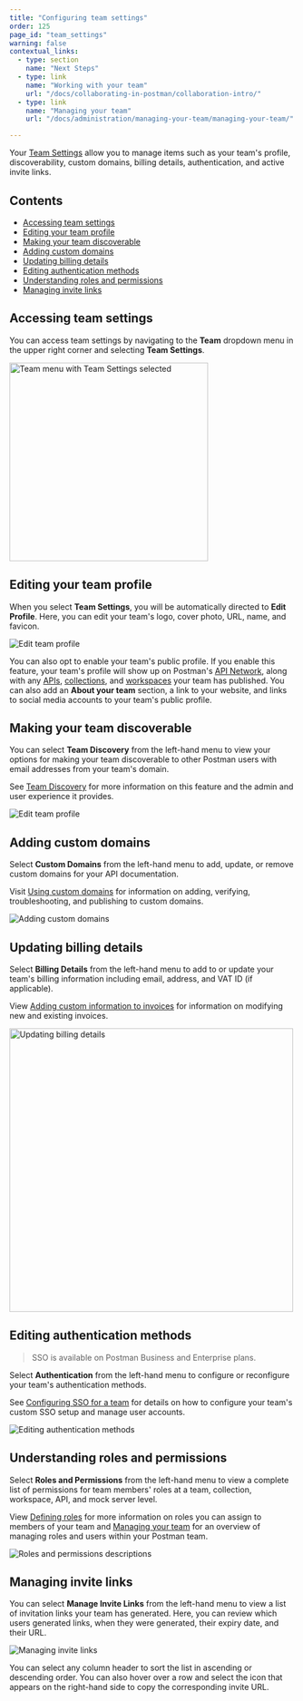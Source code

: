 ```yaml
---
title: "Configuring team settings"
order: 125
page_id: "team_settings"
warning: false
contextual_links:
  - type: section
    name: "Next Steps"
  - type: link
    name: "Working with your team"
    url: "/docs/collaborating-in-postman/collaboration-intro/"
  - type: link
    name: "Managing your team"
    url: "/docs/administration/managing-your-team/managing-your-team/"

---
```


Your [Team Settings](https://go.postman.co/settings/team/general) allow you to manage items such as your team's profile, discoverability, custom domains, billing details, authentication, and active invite links.

## Contents

* [Accessing team settings](#accessing-team-settings)
* [Editing your team profile](#editing-your-team-profile)
* [Making your team discoverable](#making-your-team-discoverable)
* [Adding custom domains](#adding-custom-domains)
* [Updating billing details](#updating-billing-details)
* [Editing authentication methods](#editing-authentication-methods)
* [Understanding roles and permissions](#understanding-roles-and-permissions)
* [Managing invite links](#managing-invite-links)

## Accessing team settings

You can access team settings by navigating to the **Team** dropdown menu in the upper right corner and selecting **Team Settings**.

<img alt="Team menu with Team Settings selected" src="https://assets.postman.com/postman-docs/team-settings-menu-selected.jpg" width="350px"/>

## Editing your team profile

When you select **Team Settings**, you will be automatically directed to **Edit Profile**. Here, you can edit your team's logo, cover photo, URL, name, and favicon.

<img alt="Edit team profile" src="https://assets.postman.com/postman-docs/edit-team-profile-settings.jpg"/>

You can also opt to enable your team's public profile. If you enable this feature, your team's profile will show up on Postman's [API Network](/docs/publishing-your-api/add-api-network/), along with any [APIs](/docs/publishing-your-api/add-api-network/#adding-your-api), [collections](/docs/publishing-your-api/publishing-your-docs/), and [workspaces](/docs/collaborating-in-postman/using-workspaces/creating-workspaces/#creating-a-public-workspace) your team has published. You can also add an **About your team** section, a link to your website, and links to social media accounts to your team's public profile.

## Making your team discoverable

You can select **Team Discovery** from the left-hand menu to view your options for making your team discoverable to other Postman users with email addresses from your team's domain.

See [Team Discovery](/docs/collaborating-in-postman/collaboration-intro/#team-discovery) for more information on this feature and the admin and user experience it provides.

<img alt="Edit team profile" src="https://assets.postman.com/postman-docs/ts-team-discovery.jpg"/>

## Adding custom domains

Select **Custom Domains** from the left-hand menu to add, update, or remove custom domains for your API documentation.

Visit [Using custom domains](/docs/publishing-your-api/custom-doc-domains/) for information on adding, verifying, troubleshooting, and publishing to custom domains.

<img alt="Adding custom domains" src="https://assets.postman.com/postman-docs/ts-custom-domains.jpg"/>

## Updating billing details

Select **Billing Details** from the left-hand menu to add to or update your team's billing information including email, address, and VAT ID (if applicable).

View [Adding custom information to invoices](/docs/administration/billing/#adding-custom-information-to-invoices) for information on modifying new and existing invoices.

<img alt="Updating billing details" src="https://assets.postman.com/postman-docs/ts-billing-details.jpg" width="500px"/>

## Editing authentication methods

> SSO is available on Postman Business and Enterprise plans.

Select **Authentication** from the left-hand menu to configure or reconfigure your team's authentication methods.

See [Configuring SSO for a team](/docs/administration/sso/admin-sso/) for details on how to configure your team's custom SSO setup and manage user accounts.

<img alt="Editing authentication methods" src="https://assets.postman.com/postman-docs/ts-authentication.jpg"/>

## Understanding roles and permissions

Select **Roles and Permissions** from the left-hand menu to view a complete list of permissions for team members' roles at a team, collection, workspace, API, and mock server level.

View [Defining roles](/docs/collaborating-in-postman/roles-and-permissions/) for more information on roles you can assign to members of your team and [Managing your team](/docs/administration/managing-your-team/managing-your-team/) for an overview of managing roles and users within your Postman team.

<img alt="Roles and permissions descriptions" src="https://assets.postman.com/postman-docs/ts-roles-and-permissions.jpg"/>

## Managing invite links

You can select **Manage Invite Links** from the left-hand menu to view a list of invitation links your team has generated. Here, you can review which users generated links, when they were generated, their expiry date, and their URL.

<img alt="Managing invite links" src="https://assets.postman.com/postman-docs/ts-manage-invites.jpg"/>

You can select any column header to sort the list in ascending or descending order. You can also hover over a row and select the icon that appears on the right-hand side to copy the corresponding invite URL.
